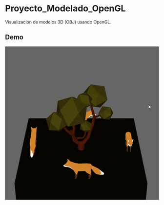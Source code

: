 # Proyecto_Modelado_OpenGL
Visualización de modelos 3D (OBJ) usando OpenGL. 

## Demo

![](proyecto_modelado_3D.gif)
